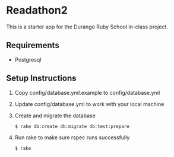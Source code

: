# Readathon2

This is a starter app for the Durango Ruby School in-class project.

## Requirements

* Postgresql

## Setup Instructions

1. Copy config/database.yml.example to config/database.yml
2. Update config/database.yml to work with your local machine
3. Create and migrate the database

    ```
    $ rake db:create db:migrate db:test:prepare
    ```

4. Run rake to make sure rspec runs successfully

    ```
    $ rake
    ```